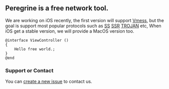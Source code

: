 ## Peregrine is a free network tool.

We are working on iOS recently, the first version will support [Vmess](https://v2ray.com/chapter_02/protocols/vmess.html), but the goal is support most popular protocols such as [SS](https://github.com/shadowsocks) [SSR]() [TROJAN](https://trojan-gfw.github.io/trojan/protocol) etc, When iOS get a stable version, we will provide a MacOS version too.


```
@interface ViewController ()
{
    Hello free world.;
}
@end
```


### Support or Contact

You can [create a new issue](https://github.com/freeperegrine/Peregrine/issues/new) to contact us.
